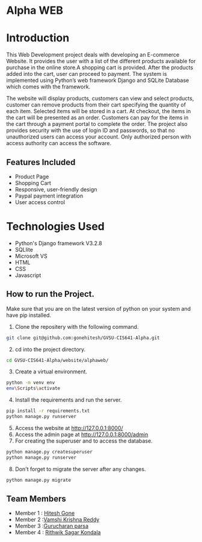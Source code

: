 # Alpha WEB

# Introduction

This Web Development project deals with developing an E-commerce Website. It provides the user with a list of the different products available for purchase in the online store.A shopping cart is provided. After the products added into the cart, user can proceed to payment. The system is implemented using Python’s web framework Django and SQLite Database which comes with the framework.

The website will display products, customers can view and select products, customer can remove products from their cart specifying the quantity of each item. Selected items will be stored in a cart. At checkout, the items in the cart will be presented as an order. Customers can pay for the items in the cart through a payment portal to complete the order. The project also provides security with the use of login ID and passwords, so that no unauthorized users can access your account. Only authorized person with access authority can access the software.

## Features Included

* Product Page
* Shopping Cart
* Responsive, user-friendly design
* Paypal payment integration
* User access control

# Technologies Used

* Python's Django framework V3.2.8
* SQLlite
* Microsoft VS
* HTML
* CSS
* Javascript

## How to run the Project.

Make sure that you are on the latest version of python on your system and have pip installed.

1. Clone the repositery with the following command.
```sh
git clone git@github.com:gonehitesh/GVSU-CIS641-Alpha.git
```
2. cd into the project directory.
```sh
cd GVSU-CIS641-Alpha/website/alphaweb/
```
3. Create a virtual environment.
```sh
python -m venv env
env\Scripts\activate
```
4. Install the requirements and run the server.
```sh
pip install -r requirements.txt
python manage.py runserver
```
5. Access the website at http://127.0.0.1:8000/
6. Access the admin page at http://127.0.0.1:8000/admin
7. For creating the superuser and to access the database.
```sh
python manage.py createsuperuser
python manage.py runserver
```
8. Don't forget to migrate the server after any changes.
```sh
python manage.py migrate
```
## Team Members

- Member 1 : [Hitesh Gone](https://github.com/gonehitesh/CIS641-HW2-Gone)
- Member 2 :[Vamshi Krishna Reddy](https://github.com/pvkr105/641-HW2-Purumandla)
- Member 3 :[Gurucharan parsa](https://github.com/charanparsa/CIS641-HW2-parsa)
- Member 4 : [Rithwik Sagar Kondala](https://github.com/rithwik05/641-HW2-kondala)

